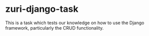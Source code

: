 # zuri-django-task
This is a task which tests our knowledge on how to use the Django framework, particularly the CRUD functionality.
